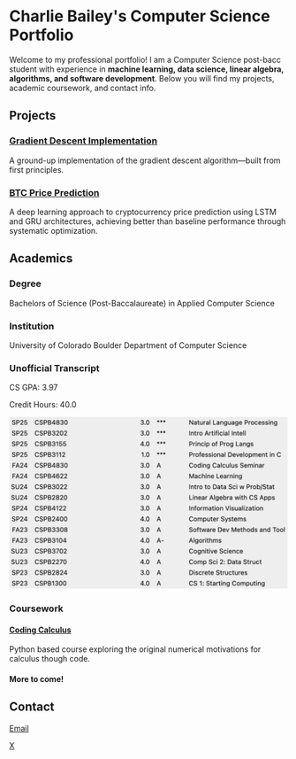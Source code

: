 # Charlie Bailey's Computer Science Portfolio

Welcome to my professional portfolio! I am a Computer Science post-bacc student with experience in **machine learning, data science, linear algebra, algorithms, and software development**. Below you will find my projects, academic coursework, and contact info.

## Projects
### [Gradient Descent Implementation](projects/fp_grad_desc/README.md)
A ground-up implementation of the gradient descent algorithm—built from first principles.

### [BTC Price Prediction](https://github.com/charliebailey24/btc-prediction-model)
A deep learning approach to cryptocurrency price prediction using LSTM and GRU architectures, achieving better than baseline performance through systematic optimization.

## Academics
### Degree
Bachelors of Science (Post-Baccalaureate) in Applied Computer Science

### Institution
University of Colorado Boulder Department of Computer Science

### Unofficial Transcript
CS GPA: 3.97

Credit Hours: 40.0

![Unofficial Transcript](./assets/unofficial_transcript_2.png)

### Coursework

#### [Coding Calculus](coding_calculus/README.md)
Python based course exploring the original numerical motivations for calculus though code.

#### More to come!

## Contact
[Email](mailto:charliebailey24@gmail.com)

[X](@charliebailey24)